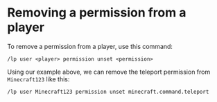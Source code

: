 # Removing a permission from a player

To remove a permission from a player, use this command:

``` text
/lp user <player> permission unset <permission>
```

Using our example above, we can remove the teleport permission from
`Minecraft123` like this:

``` text
/lp user Minecraft123 permission unset minecraft.command.teleport
```
